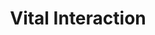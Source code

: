 ---
layout: startup_page
title: "Vital Interaction"
id: "vitalinteraction.com"
permalink: "/vitalinteractionvitalinteraction.com04252025/"
website: "https://www.vitalinteraction.com/"
funding_round: "Series A"
funding_amount: "$15M"
investors: "Next Coast Ventures, Michael Dearing, Walter Kortschak"
about: "Vital Interaction modernizes patient communication in healthcare by using data and automation to create hyper-personalized outreach campaigns. Their platform improves patient engagement, reduces missed appointments, and enhances overall health outcomes through timely and relevant communication across multiple channels. This leads to better patient adherence to care plans and improved quality of life."
markets: "Healthtech, Software Development, Software"
hq: "Austin, Texas, United States"
founded_year: "2009"
linkedin: "https://www.linkedin.com/company/vital-interaction"
twitter: "https://twitter.com/vitalinteract"
instagram: ""
facebook: "https://www.facebook.com/vitalinteraction"
crunchbase: "https://www.crunchbase.com/organization/vital-interaction"
pitchbook: "https://pitchbook.com/profiles/company/134547-13"

# SEO Optimization
meta_title: "Vital Interaction - Series A Funding ($15M)"
meta_description: "Vital Interaction, Vital Interaction modernizes patient communication in healthcare by using data and automation to create hyper-personalized outreach campaigns. Their p..."
meta_keywords: "Vital Interaction, Healthtech, Software Development, Software, Series A funding"
canonical_url: "https://pkprojectstartups.github.io/projectstartups.com/vitalinteractionvitalinteraction.com04252025/"
---